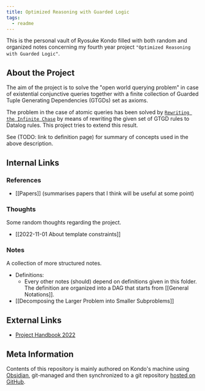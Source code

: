 ```yaml
---
title: Optimized Reasoning with Guarded Logic
tags:
  - readme
---
```


This is the personal vault of Ryosuke Kondo filled with both random and organized notes concerning my fourth year project `"Optimized Reasoning with Guarded Logic"`.

## About the Project

The aim of the project is to solve the "open world querying problem" in case of existential conjunctive queries together with a finite collection of Guarded Tuple Generating Dependencies (GTGDs) set as axioms.

The problem in the case of atomic queries has been solved by [`Rewriting the Infinite Chase`](https://krr-oxford.github.io/Guarded-saturation/files/p2537-benedikt-long.pdf) by means of rewriting the given set of GTGD rules to Datalog rules. This project tries to extend this result.

See (TODO: link to definition page) for summary of concepts used in the above description.

## Internal Links

### References

 - [[Papers]] (summarises papers that I think will be useful at some point)

### Thoughts

Some random thoughts regarding the project.

 - [[2022-11-01 About template constraints]]

### Notes

A collection of more structured notes.

 - Definitions:
	 - Every other notes (should) depend on definitions given in this folder. The definition are organized into a DAG that starts from [[General Notations]].
 - [[Decomposing the Larger Problem into Smaller Subproblems]]

## External Links

 - [Project Handbook 2022](https://www.cs.ox.ac.uk/teaching/courses/projects/handbook/Project%20Handbook%202022.pdf)

## Meta Information

Contents of this repository is mainly authored on Kondo's machine using [Obsidian](https://obsidian.md), git-managed and then synchronized to a git repository [hosted on GitHub](https://github.com/kory33/obsidian-vault--research-notes--optimized-reasoning-with-guarded-logic).
